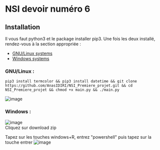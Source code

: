 # NSI devoir numéro 6

## Installation

Il vous faut python3 et le package installer pip3. Une fois les deux installé, rendez-vous à la section appropriée :

- <a href="https://github.com/AnasIDIRI/NSI_Premiere_projet#gnulinux-">GNU/Linux systems</a>      
- <a href="https://github.com/AnasIDIRI/NSI_Premiere_projet#windows-">Windows systems</a>

### GNU/Linux :

```
pip3 install termcolor && pip3 install datetime && git clone https://github.com/AnasIDIRI/NSI_Premiere_projet.git && cd NSI_Premiere_projet && chmod +x main.py && ./main.py
```

![image](https://user-images.githubusercontent.com/104441075/165314201-675e6253-2824-4b6c-a48e-9f41cfddc907.png)
     
    
### Windows :

![image](https://user-images.githubusercontent.com/104441075/165314252-053f8937-a22c-4536-99d2-faab13c767d8.png)    
Cliquez sur download zip

Tapez sur les touches windows+R, entrez "powershell" puis tapez sur la touche entrer
![image](https://user-images.githubusercontent.com/104441075/165317678-69775160-7224-4331-b461-8b72ad6e7324.png)

